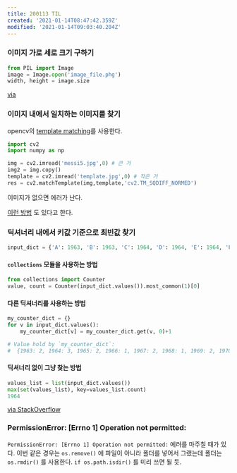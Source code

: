 ```yaml
---
title: 200113 TIL
created: '2021-01-14T08:47:42.359Z'
modified: '2021-01-14T09:03:40.204Z'
---
```


### 이미지 가로 세로 크기 구하기

```python
from PIL import Image
image = Image.open('image_file.phg')
width, height = image.size
```

[via](https://www.kite.com/python/answers/how-to-get-the-size-of-an-image-with-pil-in-python)

### 이미지 내에서 일치하는 이미지를 찾기

opencv의 [template matching](https://opencv-python-tutroals.readthedocs.io/en/latest/py_tutorials/py_imgproc/py_template_matching/py_template_matching.html)를 사용한다.

```python
import cv2
import numpy as np

img = cv2.imread('messi5.jpg',0) # 큰 거
img2 = img.copy()
template = cv2.imread('template.jpg',0) # 작은 거
res = cv2.matchTemplate(img,template,'cv2.TM_SQDIFF_NORMED')
```

이미지가 없으면 에러가 난다.

[이런 방법](https://stackoverflow.com/a/29669787) 도 있다고 한다.

### 딕셔너리 내에서 키값 기준으로 최빈값 찾기

```python
input_dict = {'A': 1963, 'B': 1963, 'C': 1964, 'D': 1964, 'E': 1964, 'F': 1965, 'G': 1965, 'H': 1966, 'I': 1967, 'J': 1967, 'K': 1968, 'L': 1969 ,'M': 1969, 'N': 1970}
```



#### `collections` 모듈을 사용하는 방법

```python
from collections import Counter 
value, count = Counter(input_dict.values()).most_common(1)[0]
```

#### 다른 딕셔너리를 사용하는 방법

```python
my_counter_dict = {}
for v in input_dict.values():
    my_counter_dict[v] = my_counter_dict.get(v, 0)+1

# Value hold by `my_counter_dict`:
#  {1963: 2, 1964: 3, 1965: 2, 1966: 1, 1967: 2, 1968: 1, 1969: 2, 1970: 1}
```

#### 딕셔너리 없이 그냥 찾는 방법

```python
values_list = list(input_dict.values())
max(set(values_list), key=values_list.count)
1964
```

[via StackOverflow](https://stackoverflow.com/a/48606462)

### PermissionError: [Errno 1] Operation not permitted:

`PermissionError: [Errno 1] Operation not permitted:` 에러를 마주칠 때가 있다. 이번 같은 경우는 `os.remove()` 에 파일이 아니라 폴더를 넣어서 그랬는데 폴더는 `os.rmdir()` 를 사용한다. `if os.path.isdir()` 를 미리 쓰면 될 듯.
